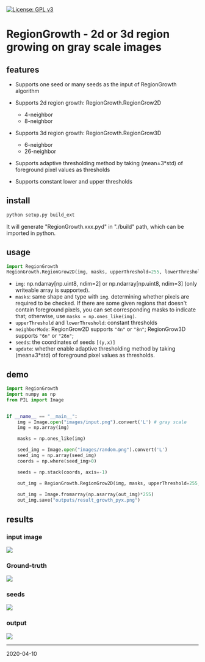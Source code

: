 
[![License: GPL v3](https://img.shields.io/badge/License-GPL%20v3-blue.svg)](https://www.gnu.org/licenses/gpl-3.0)

# RegionGrowth - 2d or 3d region growing on gray scale images

## features

- Supports one seed or many seeds as the input of RegionGrowth algorithm

- Supports 2d region growth: RegionGrowth.RegionGrow2D
    - 4-neighbor
    - 8-neighbor

- Supports 3d region growth: RegionGrowth.RegionGrow3D
    - 6-neighbor
    - 26-neighbor

- Supports adaptive thresholding method by taking (mean±3*std) of foreground pixel values as thresholds

- Supports constant lower and upper thresholds


## install

```python
python setup.py build_ext
```

It will generate "RegionGrowth.xxx.pyd" in "./build" path, which can be imported in python.


## usage

```python
import RegionGrowth
RegionGrowth.RegionGrow2D(img, masks, upperThreshold=255, lowerThreshold=0, neighborMode="8n").main(seeds, update=True)
```

- `img`: np.ndarray[np.uint8, ndim=2] or np.ndarray[np.uint8, ndim=3] (only writeable array is supported).
- `masks`: same shape and type with `img`. determining whether pixels are required to be checked. If there are some given regions that doesn't contain foreground pixels, you can set corresponding masks to indicate that; otherwise, use `masks = np.ones_like(img)`. 
- `upperThreshold` and `lowerThreshold`: constant thresholds
- `neighborMode`: RegionGrow2D supports `"4n"` or `"8n"`; RegionGrow3D supports `"6n"` or `"26n"`;
- `seeds`: the coordinates of seeds `[(y,x)]`
- `update`: whether enable adaptive thresholding method by taking (mean±3*std) of foreground pixel values as thresholds.


## demo


```python
import RegionGrowth
import numpy as np
from PIL import Image


if __name__ == "__main__":
    img = Image.open("images/input.png").convert('L') # gray scale
    img = np.array(img)

    masks = np.ones_like(img)

    seed_img = Image.open("images/random.png").convert('L')
    seed_img = np.array(seed_img)
    coords = np.where(seed_img>0)

    seeds = np.stack(coords, axis=-1)

    out_img = RegionGrowth.RegionGrow2D(img, masks, upperThreshold=255, lowerThreshold=0, neighborMode="8n").main(seeds, update=True)
 
    out_img = Image.fromarray(np.asarray(out_img)*255)
    out_img.save("outputs/result_growth_pyx.png")
```


## results

### input image

![](images/input.png)


### Ground-truth

![](images/gt.png)

### seeds

![](images/random.png)

### output

![](outputs/result_growth_pyx.png)


-----------
2020-04-10
